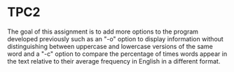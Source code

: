 # TPC2
The goal of this assignment is to add more options to the program developed previously such as an "-o" option to display information without distinguishing between uppercase and lowercase versions of the same word and a  "-c" option to compare the percentage of times words appear in the text relative to their average frequency in English in a different format.

